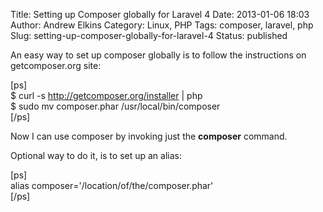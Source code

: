 Title: Setting up Composer globally for Laravel 4
Date: 2013-01-06 18:03
Author: Andrew Elkins
Category: Linux, PHP
Tags: composer, laravel, php
Slug: setting-up-composer-globally-for-laravel-4
Status: published

An easy way to set up composer globally is to follow the instructions on
getcomposer.org site:

\[ps\]  
\$ curl -s http://getcomposer.org/installer | php  
\$ sudo mv composer.phar /usr/local/bin/composer  
\[/ps\]

Now I can use composer by invoking just the **composer** command.

Optional way to do it, is to set up an alias:

\[ps\]  
alias composer='/location/of/the/composer.phar'  
\[/ps\]
